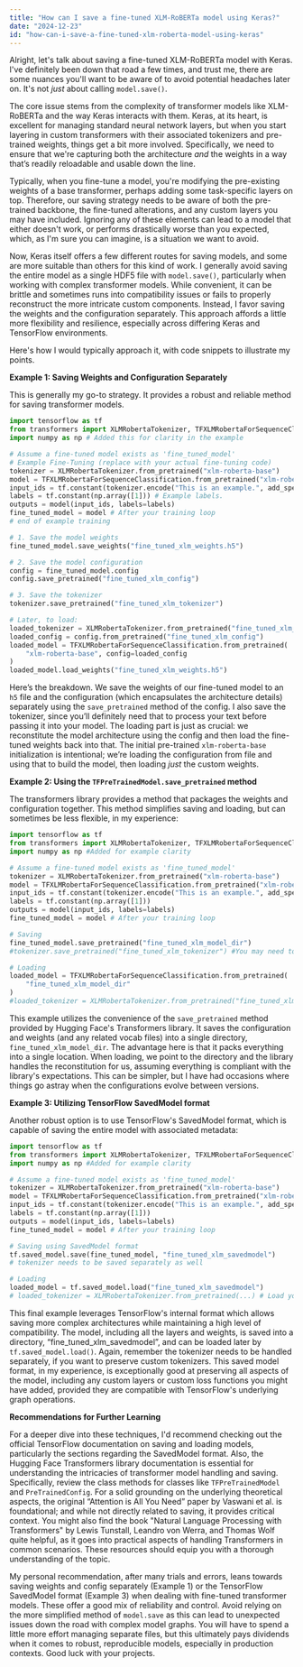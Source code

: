 ```yaml
---
title: "How can I save a fine-tuned XLM-RoBERTa model using Keras?"
date: "2024-12-23"
id: "how-can-i-save-a-fine-tuned-xlm-roberta-model-using-keras"
---
```


Alright, let's talk about saving a fine-tuned XLM-RoBERTa model with Keras. I've definitely been down that road a few times, and trust me, there are some nuances you'll want to be aware of to avoid potential headaches later on. It's not *just* about calling `model.save()`.

The core issue stems from the complexity of transformer models like XLM-RoBERTa and the way Keras interacts with them. Keras, at its heart, is excellent for managing standard neural network layers, but when you start layering in custom transformers with their associated tokenizers and pre-trained weights, things get a bit more involved. Specifically, we need to ensure that we're capturing both the architecture *and* the weights in a way that’s readily reloadable and usable down the line.

Typically, when you fine-tune a model, you're modifying the pre-existing weights of a base transformer, perhaps adding some task-specific layers on top. Therefore, our saving strategy needs to be aware of both the pre-trained backbone, the fine-tuned alterations, and any custom layers you may have included. Ignoring any of these elements can lead to a model that either doesn't work, or performs drastically worse than you expected, which, as I'm sure you can imagine, is a situation we want to avoid.

Now, Keras itself offers a few different routes for saving models, and some are more suitable than others for this kind of work. I generally avoid saving the entire model as a single HDF5 file with `model.save()`, particularly when working with complex transformer models. While convenient, it can be brittle and sometimes runs into compatibility issues or fails to properly reconstruct the more intricate custom components. Instead, I favor saving the weights and the configuration separately. This approach affords a little more flexibility and resilience, especially across differing Keras and TensorFlow environments.

Here's how I would typically approach it, with code snippets to illustrate my points.

**Example 1: Saving Weights and Configuration Separately**

This is generally my go-to strategy. It provides a robust and reliable method for saving transformer models.

```python
import tensorflow as tf
from transformers import XLMRobertaTokenizer, TFXLMRobertaForSequenceClassification
import numpy as np # Added this for clarity in the example

# Assume a fine-tuned model exists as 'fine_tuned_model'
# Example Fine-Tuning (replace with your actual fine-tuning code)
tokenizer = XLMRobertaTokenizer.from_pretrained("xlm-roberta-base")
model = TFXLMRobertaForSequenceClassification.from_pretrained("xlm-roberta-base", num_labels=2)
input_ids = tf.constant(tokenizer.encode("This is an example.", add_special_tokens=True))[None, :]
labels = tf.constant(np.array([1])) # Example labels.
outputs = model(input_ids, labels=labels)
fine_tuned_model = model # After your training loop
# end of example training

# 1. Save the model weights
fine_tuned_model.save_weights("fine_tuned_xlm_weights.h5")

# 2. Save the model configuration
config = fine_tuned_model.config
config.save_pretrained("fine_tuned_xlm_config")

# 3. Save the tokenizer
tokenizer.save_pretrained("fine_tuned_xlm_tokenizer")

# Later, to load:
loaded_tokenizer = XLMRobertaTokenizer.from_pretrained("fine_tuned_xlm_tokenizer")
loaded_config = config.from_pretrained("fine_tuned_xlm_config")
loaded_model = TFXLMRobertaForSequenceClassification.from_pretrained(
    "xlm-roberta-base", config=loaded_config
)
loaded_model.load_weights("fine_tuned_xlm_weights.h5")
```

Here’s the breakdown. We save the weights of our fine-tuned model to an `h5` file and the configuration (which encapsulates the architecture details) separately using the `save_pretrained` method of the config. I also save the tokenizer, since you’ll definitely need that to process your text before passing it into your model. The loading part is just as crucial: we reconstitute the model architecture using the config and then load the fine-tuned weights back into that. The initial pre-trained `xlm-roberta-base` initialization is intentional; we’re loading the configuration from file and using that to build the model, then loading *just* the custom weights.

**Example 2: Using the `TFPreTrainedModel.save_pretrained` method**

The transformers library provides a method that packages the weights and configuration together. This method simplifies saving and loading, but can sometimes be less flexible, in my experience:

```python
import tensorflow as tf
from transformers import XLMRobertaTokenizer, TFXLMRobertaForSequenceClassification
import numpy as np #Added for example clarity

# Assume a fine-tuned model exists as 'fine_tuned_model'
tokenizer = XLMRobertaTokenizer.from_pretrained("xlm-roberta-base")
model = TFXLMRobertaForSequenceClassification.from_pretrained("xlm-roberta-base", num_labels=2)
input_ids = tf.constant(tokenizer.encode("This is an example.", add_special_tokens=True))[None, :]
labels = tf.constant(np.array([1]))
outputs = model(input_ids, labels=labels)
fine_tuned_model = model # After your training loop

# Saving
fine_tuned_model.save_pretrained("fine_tuned_xlm_model_dir")
#tokenizer.save_pretrained("fine_tuned_xlm_tokenizer") #You may need to save it separately depending on implementation

# Loading
loaded_model = TFXLMRobertaForSequenceClassification.from_pretrained(
    "fine_tuned_xlm_model_dir"
)
#loaded_tokenizer = XLMRobertaTokenizer.from_pretrained("fine_tuned_xlm_tokenizer") # If you saved it separately
```

This example utilizes the convenience of the `save_pretrained` method provided by Hugging Face's Transformers library.  It saves the configuration and weights (and any related vocab files) into a single directory, `fine_tuned_xlm_model_dir`. The advantage here is that it packs everything into a single location. When loading, we point to the directory and the library handles the reconstitution for us, assuming everything is compliant with the library's expectations. This can be simpler, but I have had occasions where things go astray when the configurations evolve between versions.

**Example 3: Utilizing TensorFlow SavedModel format**

Another robust option is to use TensorFlow's SavedModel format, which is capable of saving the entire model with associated metadata:

```python
import tensorflow as tf
from transformers import XLMRobertaTokenizer, TFXLMRobertaForSequenceClassification
import numpy as np #Added for example clarity

# Assume a fine-tuned model exists as 'fine_tuned_model'
tokenizer = XLMRobertaTokenizer.from_pretrained("xlm-roberta-base")
model = TFXLMRobertaForSequenceClassification.from_pretrained("xlm-roberta-base", num_labels=2)
input_ids = tf.constant(tokenizer.encode("This is an example.", add_special_tokens=True))[None, :]
labels = tf.constant(np.array([1]))
outputs = model(input_ids, labels=labels)
fine_tuned_model = model # After your training loop

# Saving using SavedModel format
tf.saved_model.save(fine_tuned_model, "fine_tuned_xlm_savedmodel")
# tokenizer needs to be saved separately as well

# Loading
loaded_model = tf.saved_model.load("fine_tuned_xlm_savedmodel")
# loaded_tokenizer = XLMRobertaTokenizer.from_pretrained(...) # Load your tokenizer separately
```

This final example leverages TensorFlow's internal format which allows saving more complex architectures while maintaining a high level of compatibility. The model, including all the layers and weights, is saved into a directory, “fine_tuned_xlm_savedmodel”, and can be loaded later by `tf.saved_model.load()`. Again, remember the tokenizer needs to be handled separately, if you want to preserve custom tokenizers. This saved model format, in my experience, is exceptionally good at preserving all aspects of the model, including any custom layers or custom loss functions you might have added, provided they are compatible with TensorFlow's underlying graph operations.

**Recommendations for Further Learning**

For a deeper dive into these techniques, I'd recommend checking out the official TensorFlow documentation on saving and loading models, particularly the sections regarding the SavedModel format. Also, the Hugging Face Transformers library documentation is essential for understanding the intricacies of transformer model handling and saving. Specifically, review the class methods for classes like  `TFPreTrainedModel` and `PreTrainedConfig`. For a solid grounding on the underlying theoretical aspects, the original “Attention is All You Need” paper by Vaswani et al. is foundational; and while not directly related to saving, it provides critical context. You might also find the book "Natural Language Processing with Transformers" by Lewis Tunstall, Leandro von Werra, and Thomas Wolf quite helpful, as it goes into practical aspects of handling Transformers in common scenarios. These resources should equip you with a thorough understanding of the topic.

My personal recommendation, after many trials and errors, leans towards saving weights and config separately (Example 1) or the TensorFlow SavedModel format (Example 3) when dealing with fine-tuned transformer models. These offer a good mix of reliability and control. Avoid relying on the more simplified method of `model.save` as this can lead to unexpected issues down the road with complex model graphs. You will have to spend a little more effort managing separate files, but this ultimately pays dividends when it comes to robust, reproducible models, especially in production contexts. Good luck with your projects.
